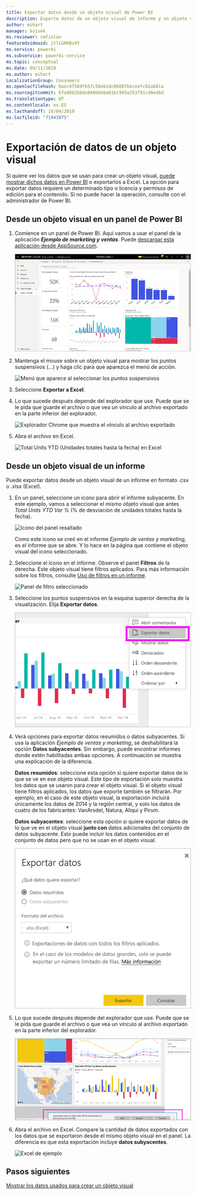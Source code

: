 ```yaml
---
title: Exportar datos desde un objeto visual de Power BI
description: Exporte datos de un objeto visual de informe y un objeto visual de panel y véalos en Excel.
author: mihart
manager: kvivek
ms.reviewer: cmfinlan
featuredvideoid: jtlLGRKBvXY
ms.service: powerbi
ms.subservice: powerbi-service
ms.topic: conceptual
ms.date: 09/11/2019
ms.author: mihart
LocalizationGroup: Consumers
ms.openlocfilehash: 6aec9f569f657c58eb1dc0b807bbceefc62ab01a
ms.sourcegitcommit: b7a9862b6da940ddebe61bc945a353f91cd0e4bd
ms.translationtype: HT
ms.contentlocale: es-ES
ms.lasthandoff: 10/04/2019
ms.locfileid: "71943875"
---
```

# <a name="export-data-from-a-visual"></a>Exportación de datos de un objeto visual
Si quiere ver los datos que se usan para crear un objeto visual, [puede mostrar dichos datos en Power BI](end-user-show-data.md) o exportarlos a Excel. La opción para exportar datos requiere un determinado tipo o licencia y permisos de edición para el contenido. Si no puede hacer la operación, consulte con el administrador de Power BI. 

## <a name="from-a-visual-on-a-power-bi-dashboard"></a>Desde un objeto visual en un panel de Power BI

1. Comience en un panel de Power BI. Aquí vamos a usar el panel de la aplicación ***Ejemplo de marketing y ventas***. Puede [descargar esta aplicación desde AppSource.com](https://appsource.microsoft.com/en-us/product/power-bi/microsoft-retail-analysis-sample.salesandmarketingsample-preview?flightCodes=e2b06c7a-a438-4d99-9eb6-4324ce87f282).

    ![Panel de la aplicación](media/end-user-export/power-bi-dashboards.png)

2. Mantenga el mouse sobre un objeto visual para mostrar los puntos suspensivos (...) y haga clic para que aparezca el menú de acción.

    ![Menú que aparece al seleccionar los puntos suspensivos](media/end-user-export/power-bi-action-menu.png)

3. Seleccione **Exportar a Excel**.

4. Lo que sucede después depende del explorador que use. Puede que se le pida que guarde el archivo o que vea un vínculo al archivo exportado en la parte inferior del explorador. 

    ![Explorador Chrome que muestra el vínculo al archivo exportado](media/end-user-export/power-bi-dashboard-exports.png)

5. Abra el archivo en Excel.  

    ![Total Units YTD (Unidades totales hasta la fecha) en Excel](media/end-user-export/power-bi-excel.png)


## <a name="from-a-visual-in-a-report"></a>Desde un objeto visual de un informe
Puede exportar datos desde un objeto visual de un informe en formato .csv o .xlsx (Excel). 

1. En un panel, seleccione un icono para abrir el informe subyacente.  En este ejemplo, vamos a seleccionar el mismo objeto visual que antes *Total Units YTD Var %* (% de desviación de unidades totales hasta la fecha). 

    ![Icono del panel resaltado](media/end-user-export/power-bi-export-reports.png)

    Como este icono se creó en el informe *Ejemplo de ventas y marketing*, es el informe que se abre. Y lo hace en la página que contiene el objeto visual del icono seleccionado. 

2. Seleccione el icono en el informe. Observe el panel **Filtros** de la derecha. Este objeto visual tiene filtros aplicados. Para más información sobre los filtros, consulte [Uso de filtros en un informe](end-user-report-filter.md).

    ![Panel de filtro seleccionado](media/end-user-export/power-bi-export-filter.png)


3. Seleccione los puntos suspensivos en la esquina superior derecha de la visualización. Elija **Exportar datos**.

    ![Exportación de los datos seleccionados desde la lista desplegable](media/end-user-export/power-bi-export-report.png)

4. Verá opciones para exportar datos resumidos o datos subyacentes. Si usa la aplicación *Ejemplo de ventas y marketing*, se deshabilitará la opción **Datos subyacentes**. Sin embargo, puede encontrar informes donde estén habilitadas ambas opciones. A continuación se muestra una explicación de la diferencia.

    **Datos resumidos**: seleccione esta opción si quiere exportar datos de lo que se ve en ese objeto visual.  Este tipo de exportación solo muestra los datos que se usaron para crear el objeto visual. Si el objeto visual tiene filtros aplicados, los datos que exporte también se filtrarán. Por ejemplo, en el caso de este objeto visual, la exportación incluirá únicamente los datos de 2014 y la región central, y solo los datos de cuatro de los fabricantes: VanArsdel, Natura, Aliqui y Pirum.
  

    **Datos subyacentes**: seleccione esta opción si quiere exportar datos de lo que ve en el objeto visual **junto con** datos adicionales del conjunto de datos subyacente.  Esto puede incluir los datos contenidos en el conjunto de datos pero que no se usan en el objeto visual. 

    ![Menú en el que se elige subyacente o resumido](media/end-user-export/power-bi-export-option.png)

5. Lo que sucede después depende del explorador que use. Puede que se le pida que guarde el archivo o que vea un vínculo al archivo exportado en la parte inferior del explorador. 

    ![Archivo exportado que se muestra en el explorador Microsoft Edge](media/end-user-export/power-bi-export-edge-browser.png)


6. Abra el archivo en Excel. Compare la cantidad de datos exportados con los datos que se exportaron desde el mismo objeto visual en el panel. La diferencia es que esta exportación incluye **datos subyacentes**. 

    ![Excel de ejemplo](media/end-user-export/power-bi-underlying.png)

## <a name="next-steps"></a>Pasos siguientes

[Mostrar los datos usados para crear un objeto visual](end-user-show-data.md)